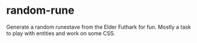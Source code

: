 # random-rune
 
Generate a random runestave from the Elder Futhark for fun.
Mostly a task to play with entities and work on some CSS.
